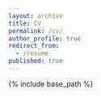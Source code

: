 ```yaml
---
layout: archive
title: CV
permalink: /cv/
author_profile: true
redirect_from:
  - /resume
published: true
---
```


{% include base_path %}


